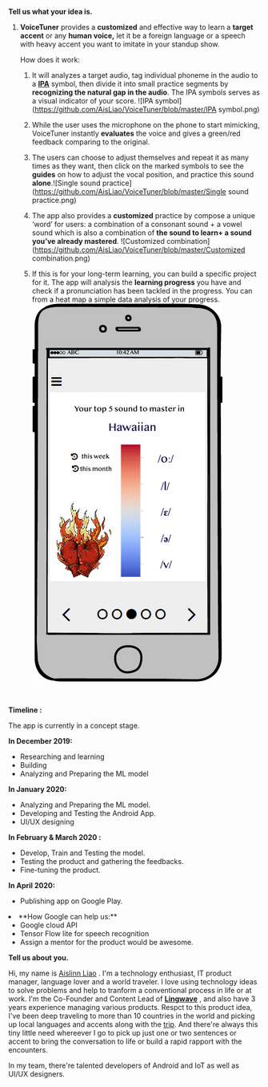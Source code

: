 

**Tell us what your idea is.**

1. **VoiceTuner** provides a **customized** and effective way to learn a **target accent** or any **human voice,** let it be a foreign language or a speech with heavy accent you want to imitate in your standup show. 

   

   How does it work: 

   

   1. It will analyzes a target audio, tag individual phoneme in the audio to a [**IPA**](https://en.wikipedia.org/wiki/International_Phonetic_Alphabet) symbol, then divide it into small practice segments by **recognizing the natural gap in the audio**. The IPA symbols serves as a visual indicator of your score. ![IPA symbol](https://github.com/AisLiao/VoiceTuner/blob/master/IPA symbol.png)

   2. While the user uses the microphone on the phone to start mimicking, VoiceTuner instantly **evaluates** the voice and gives a green/red feedback comparing to the original.

   3. The users can choose to adjust themselves and repeat it as many times as they want, then click on the marked symbols to see the **guides** on how to adjust the vocal position, and practice this sound **alone**.![Single sound practice](https://github.com/AisLiao/VoiceTuner/blob/master/Single sound practice.png)

      

      

   4.  The app also provides a **customized** practice by compose a unique ‘word’ for users: a combination of a consonant sound + a vowel sound which is also a combination of **the sound to learn+ a sound you’ve already mastered**. ![Customized combination](https://github.com/AisLiao/VoiceTuner/blob/master/Customized combination.png)

   5. If this is for your long-term learning, you can build a specific project for it. The app will analysis the **learning progress** you have and check if a pronunciation has been tackled in the progress. You can from a heat map a simple data analysis of your progress.![Heatmap](https://github.com/AisLiao/VoiceTuner/blob/master/Heatmap.png)

<br>
                                                                                                                                      

**Timeline :**

The app is currently in a concept stage.

**In December 2019:**

- Researching and learning
- Building 
- Analyzing and Preparing the ML model

**In January 2020:**

- Analyzing and Preparing the ML model.
- Developing and Testing the Android App.
- UI/UX designing

**In February & March 2020 :**

- Develop, Train and Testing the model.
- Testing the product and gathering the feedbacks.
- Fine-tuning the product.

**In April 2020:**

- Publishing app on Google Play.

<li>**How Google can help us:**

- Google cloud API 
- Tensor Flow lite for speech recognition
- Assign a mentor for the product would be awesome.



</ol>

**Tell us about you.**

Hi, my name is [Aislinn Liao](https://www.linkedin.com/in/aislinn-liao-42556b90/) . I'm a technology enthusiast, IT product manager, language lover and a world traveler. I love using technology ideas to solve problems and help to tranform a conventional process in life or at work. I'm the Co-Founder and Content Lead of [**Lingwave**](https://www.lingwave.com/) , and also have 3 years experience managing various products. Respct to this product idea, I've been deep traveling to more than 10 countries in the world and picking up local languages and accents along with the [trip](https://www.instagram.com/aislinnliao/?hl=es-la). And there're always this tiny little need whereever I go to pick up just one or two sentences or accent to bring the conversation to life or build a rapid rapport with the encounters. 

In my team, there're talented developers of Android and IoT as well as UI/UX designers. 


